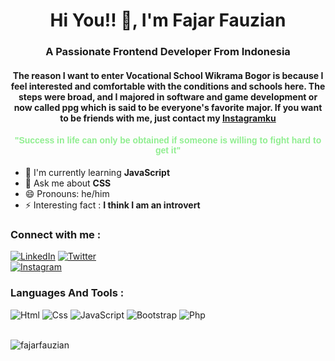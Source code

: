<!-- ### Hi there 👋 -->

<h1 align="center">
Hi You!! 👋, I'm Fajar Fauzian</h1>
<h3 font-family="Poppins, sans-serif" align="center">A Passionate Frontend Developer From Indonesia</h3>

<h4 align="center">
      The reason I want to enter Vocational School Wikrama Bogor is because I
      feel interested and comfortable with the conditions and schools here. The
      steps were broad, and I majored in software and game development or now
      called ppg which is said to be everyone's favorite major. If you want to
      be friends with me, just contact my
      <a href="https://www.instagram.com/zfosix/">Instagramku</a>
<h4
      align="center"
      style="color: lightgreen; font-family: Poppins, sans-serif"
    >
      "Success in life can only be obtained if someone is willing to fight hard
      to get it"
    </h4>

- 🌱 I'm currently learning **JavaScript**
- 💬 Ask me about **CSS**
- 😄 Pronouns: he/him
- ⚡ Interesting fact : **I think I am an introvert**

<h3 align="left">Connect with me :</h3>
<div align="left">
  <a href="https://www.linkedin.com/in/fajar-fauzian-153220277/"><img alt="LinkedIn" src="https://img.shields.io/badge/linkedin-%230077B5.svg?style=for-the-badge&logo=linkedin&logoColor=white"/></a>
<a href="https://twitter.com/justtzyn_"><img alt="Twitter" src="https://img.shields.io/badge/Twitter-2CA5E0?style=for-the-badge&logo=twitter&logoColor=white" /></a>
</div>
   <a href="https://www.instagram.com/zfosix/"><img alt="Instagram" src="https://img.shields.io/badge/Instagram-E4405F?style=for-the-badge&logo=instagram&logoColor=white"/></a>
</div>
   
</p>
<h3 align="left">Languages And Tools :</h3>
<div align="left">
  <img alt="Html" src="https://img.shields.io/badge/HTML-E55604?style=for-the-badge&logo=html&logoColor=%23F7DF1E"/> 
  <img alt="Css" src="https://img.shields.io/badge/CSS-277BC0?style=for-the-badge&logo=CSS&logoColor=white"/>
    <img alt="JavaScript" src="https://img.shields.io/badge/javascript-%23323330.svg?style=for-the-badge&logo=javascript&logoColor=%23F7DF1E"/> 
  <img alt="Bootstrap" src="https://img.shields.io/badge/bootstrap-%23563D7C.svg?style=for-the-badge&logo=bootstrap&logoColor=white"/>
  <img alt="Php" src="https://img.shields.io/badge/PHP-00599C?style=for-the-badge&logo=php&logoColor=white"/>
</div>
<br>
   <p>
      <img
        align="left"
        src="https://github-readme-stats.vercel.app/api/top-langs?username=fajarfauzian&show_icons=true&locale=en&layout=compact"
        alt="fajarfauzian"
      />
    </p>

